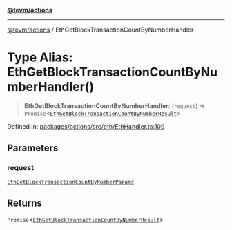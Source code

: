 [**@tevm/actions**](../README.md)

***

[@tevm/actions](../globals.md) / EthGetBlockTransactionCountByNumberHandler

# Type Alias: EthGetBlockTransactionCountByNumberHandler()

> **EthGetBlockTransactionCountByNumberHandler**: (`request`) => `Promise`\<[`EthGetBlockTransactionCountByNumberResult`](EthGetBlockTransactionCountByNumberResult.md)\>

Defined in: [packages/actions/src/eth/EthHandler.ts:109](https://github.com/evmts/tevm-monorepo/blob/main/packages/actions/src/eth/EthHandler.ts#L109)

## Parameters

### request

[`EthGetBlockTransactionCountByNumberParams`](EthGetBlockTransactionCountByNumberParams.md)

## Returns

`Promise`\<[`EthGetBlockTransactionCountByNumberResult`](EthGetBlockTransactionCountByNumberResult.md)\>

